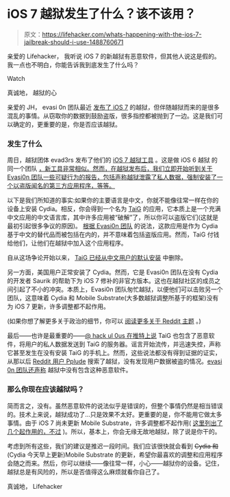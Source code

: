 # iOS 7 越狱发生了什么？该不该用？

> 原文：<https://lifehacker.com/whats-happening-with-the-ios-7-jailbreak-should-i-use-1488760671>

亲爱的 Lifehacker，
我听说 iOS 7 的新越狱有恶意软件，但其他人说这是假的。我一点也不明白，你能告诉我到底发生了什么吗？

Watch

真诚地，
越狱的心

亲爱的 JH，
evasi 0n 团队最近 [发布了 iOS 7](https://lifehacker.com/the-ios-7-jailbreak-is-here-1488239317) 的越狱，但伴随越狱而来的是很多混乱的事情。从窃取你的数据到鼓励盗版，很多指控都被抛到了一边。这是我们可以确定的，更重要的是，你是否应该越狱。

### 发生了什么

周日，越狱团体 evad3rs 发布了他们的 [iOS 7 越狱工具](http://evasi0n.com/) 。这是做 iOS 6 越狱 的同一个团队 [，新工具非常相似。然而，在越狱发布后，我们立即开始听到关于 Evasi0n 团队一些可疑行为的报告，包括声称越狱泄露了私人数据，强制安装了一个以盗版闻名的第三方应用程序，等等。](https://lifehacker.com/ios-6-1-jailbreak-is-now-available-5981470)

以下是我们所知道的事实:如果你的主要语言是中文，你就不能像往常一样在你的设备上安装 Cydia。相反，你会得到一个名为 [TaiG](http://www.taig.com/) 的应用，它本质上是一个充满中文应用的中文语言库，其中许多应用被“破解”了，所以你可以盗版它们(这就是最初引起很多争议的原因)。 [根据 Evasi0n 团队](http://evasi0n.com/l.html) 的说法，这款应用是作为 Cydia 基于中文的替代品而被包括在内的，并不意味着包括盗版应用。然而，TaiG 付钱给他们，让他们在越狱中加入这个应用程序。

自从这场争论开始以来， [TaiG 已经从中文用户的默认安装](https://twitter.com/pod2g/statuses/414942393830756352) 中删除。

另一方面，美国用户正常安装了 Cydia。然而，它是 Evasi0n 团队在没有 Cydia 的开发者 Saurik 的帮助下为 iOS 7 修补的非官方版本。这也在越狱社区的成员之间引起了不小的冲突。本质上，Evasi0n 团队匆忙越狱，以便他们可以击败另一个团队，这意味着 Cydia 和 Mobile Substrate(大多数越狱调整所基于的框架)没有为 iOS 7 更新，许多调整都不起作用。

(如果你想了解更多关于政治的细节，你可以 [阅读更多关于 Reddit 主题](http://www.reddit.com/r/jailbreak/comments/1th41e/evasi0n7_update_thread_answers_to_what_the_heck/) 。)

最后——也许是最重要的——[@ hack ul 0us 在推特上说](https://twitter.com/Hackl0us/status/414835565524422656) TaiG 也包含了恶意软件，将用户的私人数据发送到 TaiG 的服务器。谣言开始流传，并迅速失控，声称它甚至发生在没有安装 TaiG 的手机上。然而，这些说法都没有得到证据的证实，从那以后 [Reddit 用户 Pplude](http://www.reddit.com/r/jailbreak/comments/1tih0w/im_investigating_evasi0n7_for_myself/) 搜索了越狱，没有发现用户数据被盗的情况。[evasi 0n 团队还声称](http://evasi0n.com/l.html) 越狱中没有包含这种恶意软件。

### 那么你现在应该越狱吗？

简而言之，没有。虽然恶意软件的说法似乎是错误的，但整个事情仍然是相当错误的。技术上来说，越狱成功了...只是效果不太好。更重要的是，你不能用它做太多事情。由于 iOS 7 尚未更新 Mobile Substrate，许多调整都不起作用( [这里列出了几个起作用的，不过](http://idevicedailys.com/cydia/jailbreak-best-ios-7-compatible-tweaks) )。所以，基本上，你会无缘无故地越狱，除了说是你干的。

考虑到所有这些，我们的建议是推迟一段时间。我们应该很快就会看到 ~~Cydia 和~~ (Cydia 今天早上更新)Mobile Substrate 的更新，希望你最喜欢的调整和应用程序会随之而来。然后，你可以继续——像往常一样，小心——越狱你的设备。记住，越狱总是有风险的，所以是否值得这么麻烦就看你自己了。

真诚地，
Lifehacker